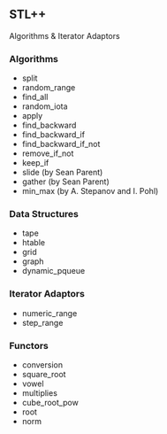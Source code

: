 ## STL++ 
 Algorithms &amp; Iterator Adaptors

### Algorithms

* split
* random_range
* find_all
* random_iota
* apply
* find_backward
* find_backward_if
* find_backward_if_not
* remove_if_not 
* keep_if
* slide (by Sean Parent)
* gather (by Sean Parent)
* min_max (by A. Stepanov and I. Pohl)

### Data Structures
* tape
* htable
* grid
* graph
* dynamic_pqueue

### Iterator Adaptors
* numeric_range
* step_range

### Functors
* conversion
* square_root
* vowel
* multiplies
* cube_root_pow
* root
* norm



